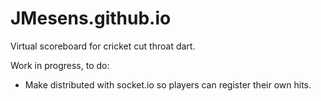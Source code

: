 JMesens.github.io
=================

Virtual scoreboard for cricket cut throat dart. 


<p>Work in progress, to do:</p>
<ul>
    <li>Make distributed with socket.io so players can register their own hits.</li>
</ul>
